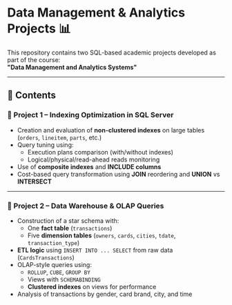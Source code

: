 # Data Management & Analytics Projects 📊

This repository contains two SQL-based academic projects developed as part of the course:  
**"Data Management and Analytics Systems"**

---

## 📁 Contents

### 📘 Project 1 – Indexing Optimization in SQL Server
- Creation and evaluation of **non-clustered indexes** on large tables (`orders`, `lineitem`, `parts`, etc.)
- Query tuning using:
  - Execution plans comparison (with/without indexes)
  - Logical/physical/read-ahead reads monitoring
- Use of **composite indexes** and **INCLUDE columns**
- Cost-based query transformation using **JOIN** reordering and **UNION** vs **INTERSECT**


---

### 📗 Project 2 – Data Warehouse & OLAP Queries
- Construction of a star schema with:
  - One **fact table** (`transactions`)
  - Five **dimension tables** (`owners`, `cards`, `cities`, `tdate`, `transaction_type`)
- **ETL logic** using `INSERT INTO ... SELECT` from raw data (`CardsTransactions`)
- OLAP-style queries using:
  - `ROLLUP`, `CUBE`, `GROUP BY`
  - Views with `SCHEMABINDING`
  - **Clustered indexes** on views for performance
- Analysis of transactions by gender, card brand, city, and time
